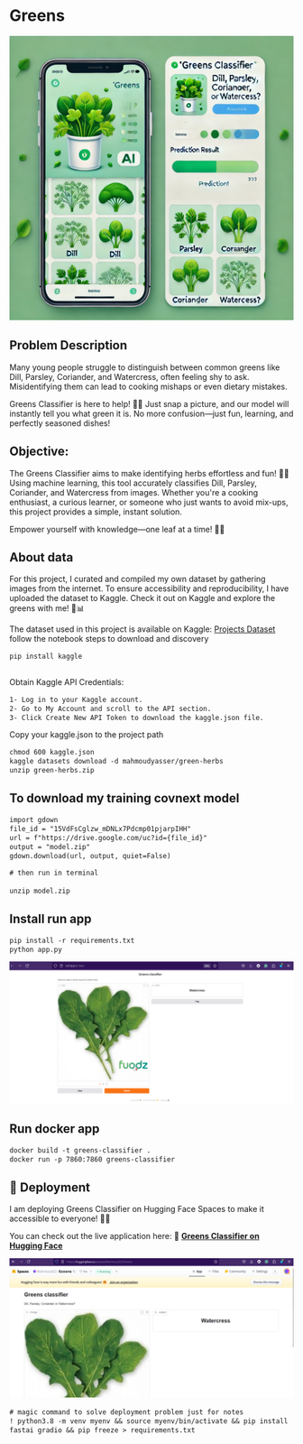 # Greens

![Greens Classifier UI](greens_classifier_ui.png)


## Problem Description

Many young people struggle to distinguish between common greens like Dill, Parsley, Coriander, and Watercress, often feeling shy to ask. Misidentifying them can lead to cooking mishaps or even dietary mistakes.

Greens Classifier is here to help! 📸✨ Just snap a picture, and our model will instantly tell you what green it is. No more confusion—just fun, learning, and perfectly seasoned dishes!

## Objective:

The Greens Classifier aims to make identifying herbs effortless and fun! 🌿✨ Using machine learning, this tool accurately classifies Dill, Parsley, Coriander, and Watercress from images. Whether you're a cooking enthusiast, a curious learner, or someone who just wants to avoid mix-ups, this project provides a simple, instant solution.

Empower yourself with knowledge—one leaf at a time! 🍃📸
## About data

For this project, I curated and compiled my own dataset by gathering images from the internet. To ensure accessibility and reproducibility, I have uploaded the dataset to Kaggle. 
Check it out on Kaggle and explore the greens with me! 🌿📊

The dataset used in this project is available on Kaggle: [Projects Dataset](https://www.kaggle.com/datasets/mahmoudyasser/green-herbs)
follow the notebook steps to download and discovery
```shell
pip install kaggle


```
Obtain Kaggle API Credentials:

``` shell
1- Log in to your Kaggle account.
2- Go to My Account and scroll to the API section.
3- Click Create New API Token to download the kaggle.json file.

```
Copy your kaggle.json to the project path
``` shell
chmod 600 kaggle.json
kaggle datasets download -d mahmoudyasser/green-herbs
unzip green-herbs.zip
```
## To download my training covnext model
``` shell
import gdown
file_id = "15VdFsCglzw_mDNLx7Pdcmp01pjarpIHH"
url = f"https://drive.google.com/uc?id={file_id}"
output = "model.zip"
gdown.download(url, output, quiet=False)
```
``` shell
# then run in terminal

unzip model.zip
```

## Install run app
``` shell
pip install -r requirements.txt
python app.py
```
![Greens Classifier](green_result2.png)

## Run docker app

``` shell
docker build -t greens-classifier .
docker run -p 7860:7860 greens-classifier
```

## 🚀 Deployment

I am deploying Greens Classifier on Hugging Face Spaces to make it accessible to everyone! 🌿✨

You can check out the live application here:
🔗 [**Greens Classifier on Hugging Face**](https://huggingface.co/spaces/Mahmoud22/Greens)  

![deploy](deploy.png)

``` shell
# magic command to solve deployment problem just for notes 
! python3.8 -m venv myenv && source myenv/bin/activate && pip install fastai gradio && pip freeze > requirements.txt
```
